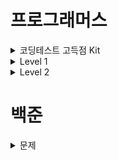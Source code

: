 # 프로그래머스
<details markdown="1">
<summary>코딩테스트 고득점 Kit</summary>

- [H-index](https://programmers.co.kr/learn/courses/30/lessons/42747) : [[code]](https://github.com/SeHeon-Park/Study_Algorithm/blob/master/%ED%94%84%EB%A1%9C%EA%B7%B8%EB%9E%98%EB%A8%B8%EC%8A%A4/H-Index/Main.py)
- [가장 큰 수](https://programmers.co.kr/learn/courses/30/lessons/42746) : [[code]](https://github.com/SeHeon-Park/Study_Algorithm/blob/master/%ED%94%84%EB%A1%9C%EA%B7%B8%EB%9E%98%EB%A8%B8%EC%8A%A4/%EA%B0%80%EC%9E%A5%20%ED%81%B0%20%EC%88%98/Main.py)
- [소수 찾기](https://programmers.co.kr/learn/courses/30/lessons/42839) : [[code]](https://github.com/SeHeon-Park/Study_Algorithm/blob/master/%ED%94%84%EB%A1%9C%EA%B7%B8%EB%9E%98%EB%A8%B8%EC%8A%A4/%EC%86%8C%EC%88%98%20%EC%B0%BE%EA%B8%B0/Main.py)
- [카펫](https://programmers.co.kr/learn/courses/30/lessons/42842) : [[code]](https://github.com/SeHeon-Park/Study_Algorithm/blob/master/%ED%94%84%EB%A1%9C%EA%B7%B8%EB%9E%98%EB%A8%B8%EC%8A%A4/%EC%B9%B4%ED%8E%AB/Main.py)
- [타겟넘버](https://programmers.co.kr/learn/courses/30/lessons/43165) : [[code]](https://github.com/SeHeon-Park/Study_Algorithm/blob/master/%ED%94%84%EB%A1%9C%EA%B7%B8%EB%9E%98%EB%A8%B8%EC%8A%A4/%ED%83%80%EA%B2%9F%20%EB%84%98%EB%B2%84/Main.py)
- [단어 변환](https://programmers.co.kr/learn/courses/30/lessons/43163) : [[code]](https://github.com/SeHeon-Park/Study_Algorithm/blob/master/%ED%94%84%EB%A1%9C%EA%B7%B8%EB%9E%98%EB%A8%B8%EC%8A%A4/%EB%8B%A8%EC%96%B4%EB%B3%80%ED%99%98/Main.py)
- [전화번호 목록](https://programmers.co.kr/learn/courses/30/lessons/42577) : [[code]](https://github.com/SeHeon-Park/Study_Algorithm/blob/master/%ED%94%84%EB%A1%9C%EA%B7%B8%EB%9E%98%EB%A8%B8%EC%8A%A4/%EC%A0%84%ED%99%94%EB%B2%88%ED%98%B8%20%EB%AA%A9%EB%A1%9D/Main.py)
- [기능개발](https://programmers.co.kr/learn/courses/30/lessons/42586) : [[code]](https://github.com/SeHeon-Park/Study_Algorithm/blob/master/%ED%94%84%EB%A1%9C%EA%B7%B8%EB%9E%98%EB%A8%B8%EC%8A%A4/%EA%B8%B0%EB%8A%A5%EA%B0%9C%EB%B0%9C/Main.py)
- [프린터](https://programmers.co.kr/learn/courses/30/lessons/42587) : [[code]](https://github.com/SeHeon-Park/Study_Algorithm/blob/master/%ED%94%84%EB%A1%9C%EA%B7%B8%EB%9E%98%EB%A8%B8%EC%8A%A4/%ED%94%84%EB%A6%B0%ED%84%B0/Main.py)
- [다리를 지나는 트럭](https://programmers.co.kr/learn/courses/30/lessons/42583) : [[code]](https://github.com/SeHeon-Park/Study_Algorithm/blob/master/%ED%94%84%EB%A1%9C%EA%B7%B8%EB%9E%98%EB%A8%B8%EC%8A%A4/%EB%8B%A4%EB%A6%AC%EB%A5%BC%20%EC%A7%80%EB%82%98%EB%8A%94%20%ED%8A%B8%EB%9F%AD/Main.py)
- [주식가격](https://programmers.co.kr/learn/courses/30/lessons/42584) : [[code]](https://github.com/SeHeon-Park/Study_Algorithm/blob/master/%ED%94%84%EB%A1%9C%EA%B7%B8%EB%9E%98%EB%A8%B8%EC%8A%A4/%EC%A3%BC%EC%8B%9D%20%EA%B0%80%EA%B2%A9/Main.py)

</details>

<details markdown="1">
<summary>Level 1</summary>

### 카카오
- [[카카오 인턴십]키패드 누르기](https://programmers.co.kr/learn/courses/30/lessons/67256) : [[code]](https://github.com/SeHeon-Park/Study_Algorithm/blob/master/%ED%94%84%EB%A1%9C%EA%B7%B8%EB%9E%98%EB%A8%B8%EC%8A%A4/%ED%82%A4%ED%8C%A8%EB%93%9C%20%EB%88%84%EB%A5%B4%EA%B8%B0/Main.py)
- [신규 아이디 추천](https://programmers.co.kr/learn/courses/30/lessons/72410) : [[code]](https://github.com/SeHeon-Park/Study_Algorithm/blob/master/%ED%94%84%EB%A1%9C%EA%B7%B8%EB%9E%98%EB%A8%B8%EC%8A%A4/%EC%8B%A0%EA%B7%9C%20%EC%95%84%EC%9D%B4%EB%94%94%20%EC%B6%94%EC%B2%9C/Main.py)

</details>

<details markdown="1">
<summary>Level 2</summary>

### 카카오
- [문자열 압축](https://programmers.co.kr/learn/courses/30/lessons/60057) : [[code]](https://github.com/SeHeon-Park/Study_Algorithm/blob/master/%ED%94%84%EB%A1%9C%EA%B7%B8%EB%9E%98%EB%A8%B8%EC%8A%A4/%EB%AC%B8%EC%9E%90%EC%97%B4%20%EC%95%95%EC%B6%95/Main.py)
- [오픈채팅방](https://programmers.co.kr/learn/courses/30/lessons/42888) : [[code]](https://github.com/SeHeon-Park/Study_Algorithm/blob/master/%ED%94%84%EB%A1%9C%EA%B7%B8%EB%9E%98%EB%A8%B8%EC%8A%A4/%EC%98%A4%ED%94%88%EC%B1%84%ED%8C%85%EB%B0%A9/Main.py)
- [메뉴 리뉴얼](https://programmers.co.kr/learn/courses/30/lessons/72411) : [[code]](https://github.com/SeHeon-Park/Study_Algorithm/blob/master/%ED%94%84%EB%A1%9C%EA%B7%B8%EB%9E%98%EB%A8%B8%EC%8A%A4/%EB%A9%94%EB%89%B4%20%EB%A6%AC%EB%89%B4%EC%96%BC/Main.py)
- [괄호 변환](https://programmers.co.kr/learn/courses/30/lessons/60058) : [[code]](https://github.com/SeHeon-Park/Study_Algorithm/blob/master/%ED%94%84%EB%A1%9C%EA%B7%B8%EB%9E%98%EB%A8%B8%EC%8A%A4/%EA%B4%84%ED%98%B8%20%EB%B3%80%ED%99%98/Main.py)
- [거리두기 확인하기](https://programmers.co.kr/learn/courses/30/lessons/81302) : [[code]](https://github.com/SeHeon-Park/Study_Algorithm/blob/master/%ED%94%84%EB%A1%9C%EA%B7%B8%EB%9E%98%EB%A8%B8%EC%8A%A4/%EA%B1%B0%EB%A6%AC%EB%91%90%EA%B8%B0%20%ED%99%95%EC%9D%B8%ED%95%98%EA%B8%B0/Main.py)
- [[카카오 인턴] 수식 최대화](https://programmers.co.kr/learn/courses/30/lessons/67257?language=python3) : [[code]](https://github.com/SeHeon-Park/Study_Algorithm/blob/master/%ED%94%84%EB%A1%9C%EA%B7%B8%EB%9E%98%EB%A8%B8%EC%8A%A4/%5B%EC%B9%B4%EC%B9%B4%EC%98%A4%20%EC%9D%B8%ED%84%B4%5D%20%EC%88%98%EC%8B%9D%20%EC%B5%9C%EB%8C%80%ED%99%94/Main.py)
- [튜플](https://programmers.co.kr/learn/courses/30/lessons/64065) : [[code]](https://github.com/SeHeon-Park/Study_Algorithm/blob/master/%ED%94%84%EB%A1%9C%EA%B7%B8%EB%9E%98%EB%A8%B8%EC%8A%A4/%ED%8A%9C%ED%94%8C/Main.py)
- [순위 검색](https://programmers.co.kr/learn/courses/30/lessons/72412) : [[code]](https://github.com/SeHeon-Park/Study_Algorithm/blob/master/%ED%94%84%EB%A1%9C%EA%B7%B8%EB%9E%98%EB%A8%B8%EC%8A%A4/%EC%88%9C%EC%9C%84%20%EA%B2%80%EC%83%89/Main.py)
- [후보키](https://programmers.co.kr/learn/courses/30/lessons/42890) : [[code]](https://github.com/SeHeon-Park/Study_Algorithm/blob/master/%ED%94%84%EB%A1%9C%EA%B7%B8%EB%9E%98%EB%A8%B8%EC%8A%A4/%ED%9B%84%EB%B3%B4%ED%82%A4/Main.py)
- [[1차]뉴스 클러스터링](https://programmers.co.kr/learn/courses/30/lessons/17677) : [[code]](https://github.com/SeHeon-Park/Study_Algorithm/blob/master/%ED%94%84%EB%A1%9C%EA%B7%B8%EB%9E%98%EB%A8%B8%EC%8A%A4/%5B1%EC%B0%A8%5D%20%EB%89%B4%EC%8A%A4%20%ED%81%B4%EB%9F%AC%EC%8A%A4%ED%84%B0%EB%A7%81/Main.py)
- [[1차]프렌즈4블록](https://programmers.co.kr/learn/courses/30/lessons/17679) : [[code]](https://github.com/SeHeon-Park/Study_Algorithm/blob/master/%ED%94%84%EB%A1%9C%EA%B7%B8%EB%9E%98%EB%A8%B8%EC%8A%A4/%5B1%EC%B0%A8%5D%20%ED%94%84%EB%A0%8C%EC%A6%884%EB%B8%94%EB%A1%9D/Main.py)
- [[1차]캐시](https://programmers.co.kr/learn/courses/30/lessons/17680) : [[code]](https://github.com/SeHeon-Park/Study_Algorithm/blob/master/%ED%94%84%EB%A1%9C%EA%B7%B8%EB%9E%98%EB%A8%B8%EC%8A%A4/%5B1%EC%B0%A8%5D%20%EC%BA%90%EC%8B%9C/Main.py)
- [[3차]N진수 게임](https://programmers.co.kr/learn/courses/30/lessons/17687) : [[code]](https://github.com/SeHeon-Park/Study_Algorithm/blob/master/%ED%94%84%EB%A1%9C%EA%B7%B8%EB%9E%98%EB%A8%B8%EC%8A%A4/%5B3%EC%B0%A8%5D%20n%EC%A7%84%EC%88%98%20%EA%B2%8C%EC%9E%84/Main.py)
- [[3차]방금그곡](https://programmers.co.kr/learn/challenges) : [[code]](https://github.com/SeHeon-Park/Study_Algorithm/blob/master/%ED%94%84%EB%A1%9C%EA%B7%B8%EB%9E%98%EB%A8%B8%EC%8A%A4/%5B3%EC%B0%A8%5D%20%EB%B0%A9%EA%B8%88%EA%B7%B8%EA%B3%A1/Main.py)
- [[3차]압축](https://programmers.co.kr/learn/courses/30/lessons/17684) : [[code]](https://github.com/SeHeon-Park/Study_Algorithm/blob/master/%ED%94%84%EB%A1%9C%EA%B7%B8%EB%9E%98%EB%A8%B8%EC%8A%A4/%5B3%EC%B0%A8%5D%20%EC%95%95%EC%B6%95/Main.py)
- [주차 요금 계산](https://programmers.co.kr/learn/courses/30/lessons/92341) : [[code]](https://github.com/SeHeon-Park/Study_Algorithm/blob/master/%ED%94%84%EB%A1%9C%EA%B7%B8%EB%9E%98%EB%A8%B8%EC%8A%A4/%EC%A3%BC%EC%B0%A8%20%EC%9A%94%EA%B8%88%20%EA%B3%84%EC%82%B0/Main.py)
- [k진수에서 소수 개수 구하기](https://programmers.co.kr/learn/courses/30/lessons/92335) : [[code]](https://github.com/SeHeon-Park/Study_Algorithm/blob/master/%ED%94%84%EB%A1%9C%EA%B7%B8%EB%9E%98%EB%A8%B8%EC%8A%A4/k%EC%A7%84%EC%88%98%EC%97%90%EC%84%9C%20%EC%86%8C%EC%88%98%20%EA%B0%9C%EC%88%98%20%EA%B5%AC%ED%95%98%EA%B8%B0/Main.py)
- [양궁대회](https://programmers.co.kr/learn/courses/30/lessons/92342) : [[code]](https://github.com/SeHeon-Park/Study_Algorithm/blob/master/%ED%94%84%EB%A1%9C%EA%B7%B8%EB%9E%98%EB%A8%B8%EC%8A%A4/%EC%96%91%EA%B6%81%EB%8C%80%ED%9A%8C/Main.py)
- [멀쩡한 사각형](https://programmers.co.kr/learn/courses/30/lessons/62048) : [[code]](https://github.com/SeHeon-Park/Study_Algorithm/blob/master/%ED%94%84%EB%A1%9C%EA%B7%B8%EB%9E%98%EB%A8%B8%EC%8A%A4/%EB%A9%80%EC%A9%A1%ED%95%9C%20%EC%82%AC%EA%B0%81%ED%98%95/Main.py)
- [영어 끝말잇기](https://programmers.co.kr/learn/courses/30/lessons/12981) : [[code]](https://github.com/SeHeon-Park/Study_Algorithm/blob/master/%ED%94%84%EB%A1%9C%EA%B7%B8%EB%9E%98%EB%A8%B8%EC%8A%A4/%EC%98%81%EC%96%B4%20%EB%81%9D%EB%A7%90%EC%9E%87%EA%B8%B0/Main.py)
### 일반
- [올바른 괄호](https://programmers.co.kr/learn/courses/30/lessons/12909) : [[code]](https://github.com/SeHeon-Park/Study_Algorithm/blob/master/%ED%94%84%EB%A1%9C%EA%B7%B8%EB%9E%98%EB%A8%B8%EC%8A%A4/%EC%98%AC%EB%B0%94%EB%A5%B8%20%EA%B4%84%ED%98%B8/Main.py)
- [다음 큰 숫자](https://programmers.co.kr/learn/courses/30/lessons/12911) : [[code]](https://github.com/SeHeon-Park/Study_Algorithm/blob/master/%ED%94%84%EB%A1%9C%EA%B7%B8%EB%9E%98%EB%A8%B8%EC%8A%A4/%EB%8B%A4%EC%9D%8C%20%ED%81%B0%20%EC%88%AB%EC%9E%90/Main.py)
- [큰 수 만들기](https://programmers.co.kr/learn/courses/30/lessons/42883) : [[code]](https://github.com/SeHeon-Park/Study_Algorithm/blob/master/%ED%94%84%EB%A1%9C%EA%B7%B8%EB%9E%98%EB%A8%B8%EC%8A%A4/%ED%81%B0%20%EC%88%98%20%EB%A7%8C%EB%93%A4%EA%B8%B0/Main.py)
- [124 나라의 숫자](https://programmers.co.kr/learn/courses/30/lessons/12899) : [[code]](https://github.com/SeHeon-Park/Study_Algorithm/blob/master/%ED%94%84%EB%A1%9C%EA%B7%B8%EB%9E%98%EB%A8%B8%EC%8A%A4/124%20%EB%82%98%EB%9D%BC%EC%9D%98%20%EC%88%AB%EC%9E%90/Main.py)
- [스킬트리](https://programmers.co.kr/learn/courses/30/lessons/49993) : [[code]](https://github.com/SeHeon-Park/Study_Algorithm/blob/master/%ED%94%84%EB%A1%9C%EA%B7%B8%EB%9E%98%EB%A8%B8%EC%8A%A4/%EC%8A%A4%ED%82%AC%ED%8A%B8%EB%A6%AC/Main.py)
- [더 맵게](https://programmers.co.kr/learn/courses/30/lessons/42626) : [[code]](https://github.com/SeHeon-Park/Study_Algorithm/blob/master/%ED%94%84%EB%A1%9C%EA%B7%B8%EB%9E%98%EB%A8%B8%EC%8A%A4/%EB%8D%94%20%EB%A7%B5%EA%B2%8C/Main.py)
- [짝지어 제거하기](https://programmers.co.kr/learn/courses/30/lessons/12973) : [[code]](https://github.com/SeHeon-Park/Study_Algorithm/blob/master/%ED%94%84%EB%A1%9C%EA%B7%B8%EB%9E%98%EB%A8%B8%EC%8A%A4/%EC%A7%9D%EC%A7%80%EC%96%B4%20%EC%A0%9C%EA%B1%B0%ED%95%98%EA%B8%B0/Main.py)
- [피로도](https://programmers.co.kr/learn/courses/30/lessons/87946#) : [[code]](https://github.com/SeHeon-Park/Study_Algorithm/blob/master/%ED%94%84%EB%A1%9C%EA%B7%B8%EB%9E%98%EB%A8%B8%EC%8A%A4/%ED%94%BC%EB%A1%9C%EB%8F%84/Main.py)
- [방문 길이](https://programmers.co.kr/learn/courses/30/lessons/49994) : [[code]](https://github.com/SeHeon-Park/Study_Algorithm/blob/master/%ED%94%84%EB%A1%9C%EA%B7%B8%EB%9E%98%EB%A8%B8%EC%8A%A4/%EB%B0%A9%EB%AC%B8%20%EA%B8%B8%EC%9D%B4/Main.py)
- [숫자의 표현](https://programmers.co.kr/learn/courses/30/lessons/12924) : [[code]](https://github.com/SeHeon-Park/Study_Algorithm/blob/master/%ED%94%84%EB%A1%9C%EA%B7%B8%EB%9E%98%EB%A8%B8%EC%8A%A4/%EC%88%AB%EC%9E%90%EC%9D%98%20%ED%91%9C%ED%98%84/Main.py)
- [JadenCase 문자열 만들기](https://programmers.co.kr/learn/courses/30/lessons/12951) : [[code]](https://github.com/SeHeon-Park/Study_Algorithm/blob/master/%ED%94%84%EB%A1%9C%EA%B7%B8%EB%9E%98%EB%A8%B8%EC%8A%A4/JadenCase%20%EB%AC%B8%EC%9E%90%EC%97%B4%20%EB%A7%8C%EB%93%A4%EA%B8%B0/Main.py)
- [예상 대진표](https://programmers.co.kr/learn/courses/30/lessons/12985) : [[code]](https://github.com/SeHeon-Park/Study_Algorithm/blob/master/%ED%94%84%EB%A1%9C%EA%B7%B8%EB%9E%98%EB%A8%B8%EC%8A%A4/%EC%98%88%EC%83%81%20%EB%8C%80%EC%A7%84%ED%91%9C/Main.py)
- [멀리 뛰기](https://school.programmers.co.kr/learn/courses/30/lessons/12914) : [[code]](https://github.com/SeHeon-Park/Study_Algorithm/blob/master/%ED%94%84%EB%A1%9C%EA%B7%B8%EB%9E%98%EB%A8%B8%EC%8A%A4/%EB%A9%80%EB%A6%AC%20%EB%9B%B0%EA%B8%B0/Main.py)
- [최솟값 만들기](https://school.programmers.co.kr/learn/courses/30/lessons/12941) : [[code]](https://github.com/SeHeon-Park/Study_Algorithm/blob/master/%ED%94%84%EB%A1%9C%EA%B7%B8%EB%9E%98%EB%A8%B8%EC%8A%A4/%EC%B5%9C%EC%86%9F%EA%B0%92%20%EB%A7%8C%EB%93%A4%EA%B8%B0/Main.py)
- [구명 보트](https://school.programmers.co.kr/learn/courses/30/lessons/42885) : [[code]](https://github.com/SeHeon-Park/Study_Algorithm/blob/master/%ED%94%84%EB%A1%9C%EA%B7%B8%EB%9E%98%EB%A8%B8%EC%8A%A4/%EA%B5%AC%EB%AA%85%EB%B3%B4%ED%8A%B8/Main.py)
- [행렬 테두리 회전하기](https://school.programmers.co.kr/learn/courses/30/lessons/77485) : [[code]](https://github.com/SeHeon-Park/Study_Algorithm/blob/master/%ED%94%84%EB%A1%9C%EA%B7%B8%EB%9E%98%EB%A8%B8%EC%8A%A4/%ED%96%89%EB%A0%AC%20%ED%85%8C%EB%91%90%EB%A6%AC%20%ED%9A%8C%EC%A0%84%ED%95%98%EA%B8%B0/Main.py)
- [줄서는 방법](https://school.programmers.co.kr/learn/courses/30/lessons/12936) : [[code]](https://github.com/SeHeon-Park/Study_Algorithm/blob/master/%ED%94%84%EB%A1%9C%EA%B7%B8%EB%9E%98%EB%A8%B8%EC%8A%A4/%EC%A4%84%20%EC%84%9C%EB%8A%94%20%EB%B0%A9%EB%B2%95/Main.py)
- [게임 맵 최단 거리](https://school.programmers.co.kr/learn/courses/30/lessons/1844) : [[code]](https://github.com/SeHeon-Park/Study_Algorithm/blob/master/%ED%94%84%EB%A1%9C%EA%B7%B8%EB%9E%98%EB%A8%B8%EC%8A%A4/%EA%B2%8C%EC%9E%84%20%EB%A7%B5%20%EC%B5%9C%EB%8B%A8%EA%B1%B0%EB%A6%AC/Main.py)

</details>

# 백준

<details markdown="1">
<summary>문제</summary>

- [9019번 DSLR](https://www.acmicpc.net/problem/9019) : [[code]](https://github.com/SeHeon-Park/Study_Algorithm/blob/master/%EB%B0%B1%EC%A4%80/9019%EB%B2%88%20DSLR/Main.py)
- [5525번 IOIOI](https://www.acmicpc.net/submit/5525) : [[code]](https://github.com/SeHeon-Park/Study_Algorithm/blob/master/%EB%B0%B1%EC%A4%80/5525%EB%B2%88%20IOIOI/Main.py)
- [12865번 평범한 배낭](https://www.acmicpc.net/problem/12865) : [[code]](https://github.com/SeHeon-Park/Study_Algorithm/blob/master/%EB%B0%B1%EC%A4%80/12865%EB%B2%88%20%ED%8F%89%EB%B2%94%ED%95%9C%20%EB%B0%B0%EB%82%AD/Main.py)
- [1655번 가운데를 말해요](https://www.acmicpc.net/problem/1655) : [[code]](https://github.com/SeHeon-Park/Study_Algorithm/blob/master/%EB%B0%B1%EC%A4%80/1655%EB%B2%88%20%EA%B0%80%EC%9A%B4%EB%8D%B0%EB%A5%BC%20%EB%A7%90%ED%95%B4%EC%9A%94/Main.py)
- [10830번 행렬 제곱](https://www.acmicpc.net/problem/10830) : [[code]](https://github.com/SeHeon-Park/Study_Algorithm/blob/master/%EB%B0%B1%EC%A4%80/10830%EB%B2%88%20%ED%96%89%EB%A0%AC%20%EC%A0%9C%EA%B3%B1/Main.py)
- [1197번 최소 스패닝 트리](https://www.acmicpc.net/problem/1197) : [[code]](https://github.com/SeHeon-Park/Study_Algorithm/blob/master/%EB%B0%B1%EC%A4%80/1197%EB%B2%88%20%EC%B5%9C%EC%86%8C%20%EC%8A%A4%ED%8C%A8%EB%8B%9D%20%ED%8A%B8%EB%A6%AC/Main.py) (유니온 파인드)
- [2252번 줄 세우기](https://www.acmicpc.net/problem/2252) : [[code]](https://github.com/SeHeon-Park/Study_Algorithm/blob/master/%EB%B0%B1%EC%A4%80/2252%EB%B2%88%20%EC%A4%84%20%EC%84%B8%EC%9A%B0%EA%B8%B0/Main.py)
- [3584번 가장 가까운 공통 조상](https://www.acmicpc.net/problem/3584) : [[code]](https://github.com/SeHeon-Park/Study_Algorithm/blob/master/%EB%B0%B1%EC%A4%80/3584%EB%B2%88%20%EA%B0%80%EC%9E%A5%20%EA%B0%80%EA%B9%8C%EC%9A%B4%20%EA%B3%B5%ED%86%B5%20%EC%A1%B0%EC%83%81/Main.py)
- [14725번 개미굴](https://www.acmicpc.net/problem/14725) : [[code]](https://github.com/SeHeon-Park/Study_Algorithm/blob/master/%EB%B0%B1%EC%A4%80/14725%EB%B2%88%20%EA%B0%9C%EB%AF%B8%EA%B5%B4/Main.py) (트라이 알고리즘)

</details>
